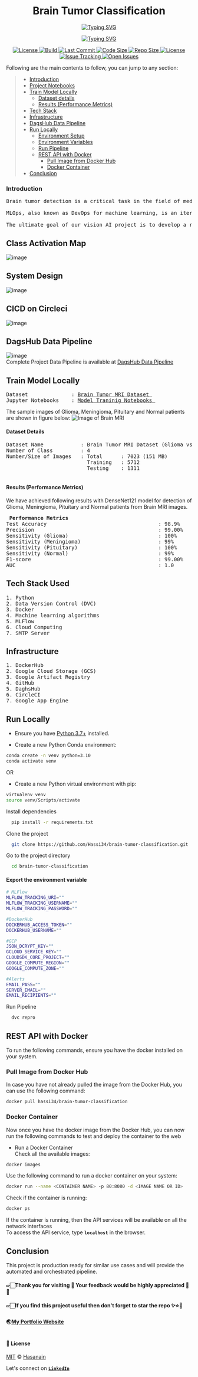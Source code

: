 <p align="center">
    <b>
        <h1 align="center">Brain Tumor Classification</h1>
    </b>
</p>
<p align="center">
<a href="https://github.com/Hassi34/brain-tumor-classification">
    <img src="https://readme-typing-svg.demolab.com?font=Georgia&c=g&size=18&duration=3000&pause=6000&multiline=True&center=true&width=800&height=40&lines= Vision AI for detecting and classifying brain tumor in medical images;" alt="Typing SVG" />
</a>
</p>
<p align="center">
<a href="https://github.com/Hassi34/brain-tumor-classification">
    <img src="https://readme-typing-svg.demolab.com?font=Georgia&size=18&duration=2000&pause=1500&multiline=False&color=10D736FF&center=true&width=600&height=40&lines=AI+%7C+Vision AI+%7C+Tensorflow+%7C+MLOps+%7C+Google Artifact Registry;Python+%7C+3.7+%7C+3.8+%7C+3.9+%7C+3.10;Online Serving+%7CREST API+%7C+DVC+%7C+MLFlow+%7C+Google App Engine;FAST API+%7C+Google Cloud Storage (GCS)+%7C+DagsHub;" alt="Typing SVG" />
</a>
</p>

<p align="center">
    <a href="https://www.python.org/downloads/">
        <img alt="License" src="https://img.shields.io/badge/python-3.7%20%7C%203.8%20%7C%203.9%20%7C%203.10-g.svg">
    </a>
    <a href="https://github.com/Hassi34/brain-tumor-classification">
        <img alt="Build" src="https://circleci.com/gh/Hassi34/brain-tumor-classification.svg?style=svg&circle-token=d85dfbfefbcb696a26e157aff116945f84f904d3">
    </a>
    <a href="https://github.com/Hassi34/brain-tumor-classification">
        <img alt="Last Commit" src="https://img.shields.io/github/last-commit/hassi34/brain-tumor-classification/main?color=g">
    </a>
    <a href="https://github.com/Hassi34/brain-tumor-classification">
        <img alt="Code Size" src="https://img.shields.io/github/languages/code-size/hassi34/brain-tumor-classification?color=g">
    </a>
    <a href="https://github.com/Hassi34/brain-tumor-classification">
        <img alt="Repo Size" src="https://img.shields.io/github/repo-size/hassi34/brain-tumor-classification?color=g">
    </a>
    <a href="https://github.com/Hassi34/brain-tumor-classification/blob/main/LICENSE">
        <img alt="License" src="https://img.shields.io/github/license/hassi34/brain-tumor-classification?color=g">
    </a>
    <a href="https://github.com/hassi34/brain-tumor-classification/issues">
        <img alt="Issue Tracking" src="https://img.shields.io/badge/issue_tracking-github-brightgreen.svg">
    </a>
    <a href="https://github.com/hassi34/brain-tumor-classification/issues">
        <img alt="Open Issues" src="https://img.shields.io/github/issues/hassi34/brain-tumor-classification">
    </a>
</p>

Following are the main contents to follow, you can jump to any section:

>   -  [Introduction](#project-intro)<br>
>   -  [Project Notebooks](https://github.com/Hassi34/brain-tumor-classification/tree/notebooks)
>   -  [Train Model Locally](#train-locally)<br>
>      - [Dataset details](#dataset-details)<br>
>      - [Results (Performance Metrics)](#results-)<br>
>   -  [Tech Stack](#tech-stack)<br>
>   -  [Infrastructure](#infra-)<br>
>   -  [DagsHub Data Pipeline](https://dagshub.com/hassi34/brain-tumor-classification)
>   -  [Run Locally](#run-local)<br>
>      - [Environment Setup](#env-setup)<br>
>      - [Environment Variables](#env-vars)<br>
>      - [Run Pipeline](#run-pipeline)<br>
>      - [REST API with Docker](rest-api)<br>
>        - [Pull Image from Docker Hub](#docker-container)<br>
>        - [Docker Container](#docker-container)<br>
>   -  [Conclusion](#conclusion-)<br>

### Introduction<a id='project-intro'></a>
<pre>
Brain tumor detection is a critical task in the field of medical imaging, as it plays a crucial role in diagnosing and treating brain tumors, which can be life-threatening. With the advancement of machine learning and artificial intelligence (AI), vision AI has emerged as a promising approach for accurate and efficient brain tumor detection from medical images. In this project, we aim to develop a vision AI system for brain tumor detection using a level 2 MLOps (Machine Learning Operations) architecture, which includes a robust dvc (Data Version Control) pipeline and a Docker image for seamless production deployment.

MLOps, also known as DevOps for machine learning, is an iterative and collaborative approach that integrates machine learning models into the software development process, ensuring the reliability, scalability, and maintainability of ML models in production. Level 2 MLOps architecture focuses on advanced versioning and reproducibility, ensuring that the ML pipeline is well-documented and can be easily replicated in different environments.

The ultimate goal of our vision AI project is to develop a robust and scalable brain tumor detection system that can be easily deployed in production environments. By leveraging the level 2 MLOps architecture. It will help to minimize the healthcare operational cost and increase the effectiveness of the services by assisting the healthcare provider in accurate decision-making.
</pre>

## Class Activation Map
![image](./assets/ClassActivation.jpeg)
## System Design
![image](./assets/SystemDesign.png)

## CICD on Circleci
![image](./assets/cicd.png)
## DagsHub Data Pipeline
![image](./assets/DagsHubDatapipeline.png)<br>
Complete Project Data Pipeline is available at [DagsHub Data Pipeline](https://dagshub.com/hassi34/brain-tumor-classification)


## Train Model Locally<a id='train-locally'></a>
<pre>
Dataset              : <a href=https://drive.google.com/drive/folders/1Pj61qQNfG1Ea7jTD8PK-COXc7MEHbfyo?usp=sharing>Brain Tumor MRI Dataset </a> 
Jupyter Notebooks    : <a href=https://github.com/Hassi34/brain-tumor-classification/tree/notebooks>Model Traninig Notebooks </a>                 
</pre>
The sample images of Glioma, Meningioma, Pituitary and Normal patients are shown in figure below:
![Image of Brain MRI](./assets/sample_images.jpg)

#### Dataset Details<a id='dataset-details'></a>
<pre>
Dataset Name            : Brain Tumor MRI Dataset (Glioma vs Meningioma vs Pituitary vs Normal)
Number of Class         : 4
Number/Size of Images   : Total      : 7023 (151 MB)
                          Training   : 5712 
                          Testing    : 1311 
                         
</pre>
#### Results (Performance Metrics)<a id='results-'></a>
We have achieved following results with DenseNet121 model for detection of Glioma, Meningioma, Pituitary and Normal patients from Brain MRI images.

<pre>
<b> Performance Metrics </b>
Test Accuracy                                    : 98.9%
Precision                                        : 99.00%
Sensitivity (Glioma)                             : 100% 
Sensitivity (Meningioma)                         : 99% 
Sensitivity (Pituitary)                          : 100% 
Sensitivity (Normal)                             : 99% 
F1-score                                         : 99.00%
AUC                                              : 1.0
</pre>


## Tech Stack Used<a id='tech-stack'></a>
<pre>
1. Python 
2. Data Version Control (DVC) 
3. Docker
4. Machine learning algorithms
5. MLFlow
6. Cloud Computing
7. SMTP Server
</pre>
## Infrastructure<a id='infra-'></a>
<pre>
1. DockerHub
2. Google Cloud Storage (GCS)
3. Google Artifact Registry
4. GitHub
5. DaghsHub
6. CircleCI
7. Google App Engine
</pre>
## Run Locally<a id='run-local'></a>

* Ensure you have [Python 3.7+](https://www.python.org/downloads/) installed.

* Create a new Python Conda environment:<a id='env-setup'></a>

```bash
conda create -n venv python=3.10  
conda activate venv 
```
OR
* Create a new Python virtual environment with pip:
```bash
virtualenv venv
source venv/Scripts/activate
```
Install dependencies

```bash
  pip install -r requirements.txt
```

Clone the project

```bash
  git clone https://github.com/Hassi34/brain-tumor-classification.git
```

Go to the project directory

```bash
  cd brain-tumor-classification
```

#### Export the environment variable<a id='env-vars'></a>
```bash
# MLFlow
MLFLOW_TRACKING_URI=""
MLFLOW_TRACKING_USERNAME=""
MLFLOW_TRACKING_PASSWORD=""

#DockerHub 
DOCKERHUB_ACCESS_TOKEN=""
DOCKERHUB_USERNAME=""

#GCP
JSON_DCRYPT_KEY=""
GCLOUD_SERVICE_KEY=""
CLOUDSDK_CORE_PROJECT=""
GOOGLE_COMPUTE_REGION=""
GOOGLE_COMPUTE_ZONE=""

#Alerts
EMAIL_PASS=""
SERVER_EMAIL=""
EMAIL_RECIPIENTS=""

```

Run Pipeline<a id='run-pipeline'></a>

```bash
  dvc repro
```
## REST API with Docker<a id='rest-api'></a>
To run the following commands, ensure you have the docker installed on your system.

### Pull Image from Docker Hub<a id='docker-pull'></a>
In case you have not already pulled the image from the Docker Hub, you can use the following command:
```bash
docker pull hassi34/brain-tumor-classification
```

### Docker Container<a id='docker-container'></a>
Now once you have the docker image from the Docker Hub, you can now run the following commands to test and deploy the container to the web

* Run a Docker Container<a id='run-docker-container'></a><br>
Check all the available images:
```bash
docker images
```
Use the following command to run a docker container on your system:
```bash
docker run --name <CONTAINER NAME> -p 80:8080 -d <IMAGE NAME OR ID>
```
Check if the container is running:
```bash
docker ps
```
If the container is running, then the API services will be available on all the network interfaces<br>
To access the API service, type **``localhost``** in the browser.
## Conclusion<a id='conclusion-'></a>
This project is production ready for similar use cases and will provide the automated and orchestrated pipeline.
#### **👉🏻Thank you for visiting 🙏 Your feedback would be highly appreciated 💯😊**<br>
#### **👉🏻If you find this project useful then don't forget to star the repo ✨⭐🤖**<br>
#### 🌏[My Portfolio Website][website] <br><br>
#### **📃 License**
[MIT][license] © [Hasanain][website]

[license]: hhttps://github.com/Hassi34/brain-tumor-classification/blob/main/LICENSE
[website]: https://hasanain.aicaliber.com

Let's connect on **[``LinkedIn``](https://www.linkedin.com/in/hasanain-mehmood)** <br>